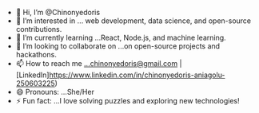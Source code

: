 - 👋 Hi, I’m @Chinonyedoris
- 👀 I’m interested in ... web development, data science, and open-source contributions.
- 🌱 I’m currently learning ...React, Node.js, and machine learning.
- 💞️ I’m looking to collaborate on ...on open-source projects and hackathons.
- 📫 How to reach me ...chinonyedoris@gmail.com | [LinkedIn]https://www.linkedin.com/in/chinonyedoris-aniagolu-250603225)
- 😄 Pronouns: ...She/Her
- ⚡ Fun fact: ...I love solving puzzles and exploring new technologies!

<!---
Chinonyedoris/Chinonyedoris is a ✨ special ✨ repository because its `README.md` (this file) appears on your GitHub profile.
You can click the Preview link to take a look at your changes.
--->
